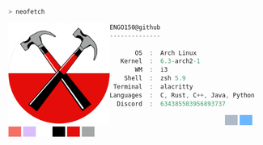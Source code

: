 ```bash
> neofetch
```

<img align="left" src="assets/hammers.png" alt="logo.png" width="200" height="200"/>

```csharp
ENGO150@github
--------------

       OS  :  Arch Linux
   Kernel  :  6.3-arch2-1
       WM  :  i3
    Shell  :  zsh 5.9
 Terminal  :  alacritty
Languages  :  C, Rust, C++, Java, Python
  Discord  :  634385503956893737
```

<p align="left">
  &nbsp; &nbsp; &nbsp; &nbsp; &nbsp;&nbsp; &nbsp; &nbsp; &nbsp; &nbsp;&nbsp; &nbsp; &nbsp; &nbsp; &nbsp; &nbsp; &nbsp; &nbsp; &nbsp; &nbsp; &nbsp;&nbsp; &nbsp; &nbsp; &nbsp; &nbsp;&nbsp; &nbsp; &nbsp; &nbsp; &nbsp;
  <img alt="#adbac7" src="assets/colors/adbac7.png" width="25" height="20" />
  <img alt="#6cb6ff" src="assets/colors/6cb6ff.png" width="25" height="20" />
  <img alt="#f47067" src="assets/colors/f47067.png" width="25" height="20" />
  <img alt="#dcbdfb" src="assets/colors/dcbdfb.png" width="25" height="20" />
  <img alt="#ffffff" src="assets/colors/ffffff.png" width="25" height="20" />
  <img alt="#000000" src="assets/colors/000000.png" width="25" height="20" />
  <img alt="#e40d0a" src="assets/colors/e40d0a.png" width="25" height="20" />
  <img alt="#a3a7a6" src="assets/colors/a3a7a6.png" width="25" height="20" />
</p>
